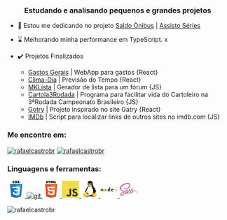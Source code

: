 <h3 align="center">Estudando e analisando pequenos e grandes projetos</h3>

- 🔭 Estou me dedicando no projeto [Saldo Ônibus](https://github.com/rafaelcastrobr/Saldo-Onibus) | [Assisto Séries](https://github.com/rafaelcastrobr/Assisto-series)

- ⌛ Melhorando minha performance em TypeScript. x
- ✔️ Projetos Finalizados 
  - [Gastos Gerais](https://github.com/rafaelcastrobr/gastos) | WebApp para gastos {React}
  - [Clima-Dia](https://github.com/rafaelcastrobr/clima-dia) | Previsão do Tempo {React}
  - [MKLista](https://github.com/rafaelcastrobr/list-mk) | Gerador de lista para um fórum {JS}
  - [Cartola3Rodada](https://github.com/rafaelcastrobr/Cartola-valorizacao) | Programa para facilitar vida do Cartoleiro na 3ªRodada Campeonato Brasileiro {JS}
  - [Gotry](https://github.com/rafaelcastrobr/gotry-react-projeto) | Projeto inspirado no site Gatry {React}
  - [IMDb](https://github.com/rafaelcastrobr/links-IMDb) | Script para localizar links de outros sites no imdb.com {JS}

<h3 align="left">Me encontre em:</h3>
<p align="left">
<a href="https://linkedin.com/in/rafaelcastrobr" target="blank"><img align="center" src="https://raw.githubusercontent.com/rahuldkjain/github-profile-readme-generator/master/src/images/icons/Social/linked-in-alt.svg" alt="rafaelcastrobr" height="30" width="40" /></a>
<a href="https://instagram.com/rafaelcastrobr" target="blank"><img align="center" src="https://raw.githubusercontent.com/rahuldkjain/github-profile-readme-generator/master/src/images/icons/Social/instagram.svg" alt="rafaelcastrobr" height="30" width="40" /></a>
</p>

<h3 align="left">Linguagens e ferramentas:</h3>
<p align="left">  <a href="https://www.w3schools.com/css/" target="_blank" rel="noreferrer"> <img src="https://raw.githubusercontent.com/devicons/devicon/master/icons/css3/css3-original-wordmark.svg" alt="css3" width="40" height="40"/> </a> <a href="https://git-scm.com/" target="_blank" rel="noreferrer"> <img src="https://www.vectorlogo.zone/logos/git-scm/git-scm-icon.svg" alt="git" width="40" height="40"/> </a> <a href="https://www.w3.org/html/" target="_blank" rel="noreferrer"> <img src="https://raw.githubusercontent.com/devicons/devicon/master/icons/html5/html5-original-wordmark.svg" alt="html5" width="40" height="40"/> </a> <a href="https://developer.mozilla.org/en-US/docs/Web/JavaScript" target="_blank" rel="noreferrer"> <img src="https://raw.githubusercontent.com/devicons/devicon/master/icons/javascript/javascript-original.svg" alt="javascript" width="40" height="40"/> </a> <a href="https://www.linux.org/" target="_blank" rel="noreferrer"> <img src="https://raw.githubusercontent.com/devicons/devicon/master/icons/linux/linux-original.svg" alt="linux" width="40" height="40"/> </a> <a href="https://nodejs.org" target="_blank" rel="noreferrer"> <img src="https://raw.githubusercontent.com/devicons/devicon/master/icons/nodejs/nodejs-original-wordmark.svg" alt="nodejs" width="40" height="40"/> </a> <a href="https://sass-lang.com" target="_blank" rel="noreferrer"> <img src="https://raw.githubusercontent.com/devicons/devicon/master/icons/sass/sass-original.svg" alt="sass" width="40" height="40"/> </a> </p>

<p><img align="center" src="https://github-readme-stats.vercel.app/api/top-langs?username=rafaelcastrobr&show_icons=true&locale=en&layout=compact" alt="rafaelcastrobr" /></p>
